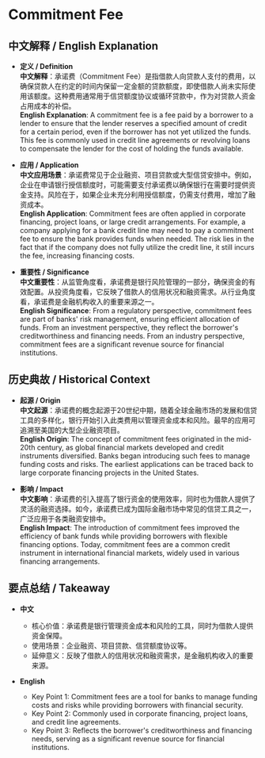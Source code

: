 # Commitment Fee

## 中文解释 / English Explanation

* **定义 / Definition**  
  **中文解释**：承诺费（Commitment Fee）是指借款人向贷款人支付的费用，以确保贷款人在约定的时间内保留一定金额的贷款额度，即使借款人尚未实际使用该额度。这种费用通常用于信贷额度协议或循环贷款中，作为对贷款人资金占用成本的补偿。  
  **English Explanation**: A commitment fee is a fee paid by a borrower to a lender to ensure that the lender reserves a specified amount of credit for a certain period, even if the borrower has not yet utilized the funds. This fee is commonly used in credit line agreements or revolving loans to compensate the lender for the cost of holding the funds available.

* **应用 / Application**  
  **中文应用场景**：承诺费常见于企业融资、项目贷款或大型信贷安排中。例如，企业在申请银行授信额度时，可能需要支付承诺费以确保银行在需要时提供资金支持。风险在于，如果企业未充分利用授信额度，仍需支付费用，增加了融资成本。  
  **English Application**: Commitment fees are often applied in corporate financing, project loans, or large credit arrangements. For example, a company applying for a bank credit line may need to pay a commitment fee to ensure the bank provides funds when needed. The risk lies in the fact that if the company does not fully utilize the credit line, it still incurs the fee, increasing financing costs.

* **重要性 / Significance**  
  **中文重要性**：从监管角度看，承诺费是银行风险管理的一部分，确保资金的有效配置。从投资角度看，它反映了借款人的信用状况和融资需求。从行业角度看，承诺费是金融机构收入的重要来源之一。  
  **English Significance**: From a regulatory perspective, commitment fees are part of banks' risk management, ensuring efficient allocation of funds. From an investment perspective, they reflect the borrower's creditworthiness and financing needs. From an industry perspective, commitment fees are a significant revenue source for financial institutions.

## 历史典故 / Historical Context

* **起源 / Origin**  
  **中文起源**：承诺费的概念起源于20世纪中期，随着全球金融市场的发展和信贷工具的多样化，银行开始引入此类费用以管理资金成本和风险。最早的应用可追溯至美国的大型企业融资项目。  
  **English Origin**: The concept of commitment fees originated in the mid-20th century, as global financial markets developed and credit instruments diversified. Banks began introducing such fees to manage funding costs and risks. The earliest applications can be traced back to large corporate financing projects in the United States.

* **影响 / Impact**  
  **中文影响**：承诺费的引入提高了银行资金的使用效率，同时也为借款人提供了灵活的融资选择。如今，承诺费已成为国际金融市场中常见的信贷工具之一，广泛应用于各类融资安排中。  
  **English Impact**: The introduction of commitment fees improved the efficiency of bank funds while providing borrowers with flexible financing options. Today, commitment fees are a common credit instrument in international financial markets, widely used in various financing arrangements.

## 要点总结 / Takeaway

* **中文**  
  - 核心价值：承诺费是银行管理资金成本和风险的工具，同时为借款人提供资金保障。  
  - 使用场景：企业融资、项目贷款、信贷额度协议等。  
  - 延伸意义：反映了借款人的信用状况和融资需求，是金融机构收入的重要来源。

* **English**  
  - Key Point 1: Commitment fees are a tool for banks to manage funding costs and risks while providing borrowers with financial security.  
  - Key Point 2: Commonly used in corporate financing, project loans, and credit line agreements.  
  - Key Point 3: Reflects the borrower's creditworthiness and financing needs, serving as a significant revenue source for financial institutions.